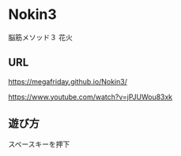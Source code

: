 # Nokin3
脳筋メソッド３
花火

## URL
https://megafriday.github.io/Nokin3/

https://www.youtube.com/watch?v=jPJUWou83xk

## 遊び方
スペースキーを押下
